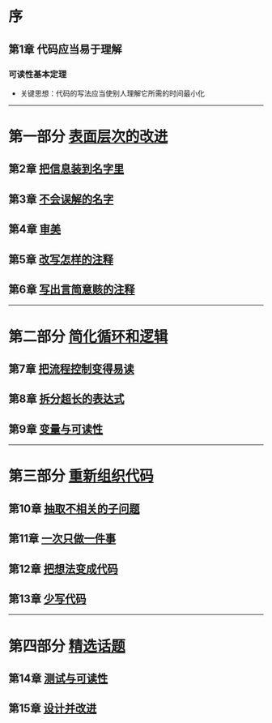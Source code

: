 # 序
## 第1章 代码应当易于理解
### 可读性基本定理
* 关键思想：代码的写法应当使别人理解它所需的时间最小化

---

# 第一部分 [表面层次的改进](1.表面层次的改进.md)
## 第2章 [把信息装到名字里](1.表面层次的改进.md#第2章-把信息装到名字里)
## 第3章 [不会误解的名字](1.表面层次的改进.md#第3章-不会误解的名字)
## 第4章 [审美](1.表面层次的改进.md#第4章-审美)
## 第5章 [改写怎样的注释](1.表面层次的改进.md#第5章-改写怎样的注释)
## 第6章 [写出言简意赅的注释](1.表面层次的改进.md#第6章-写出言简意赅的注释)

---

# 第二部分 [简化循环和逻辑](2.简化循环和逻辑.md)
## 第7章 [把流程控制变得易读](2.简化循环和逻辑.md#第7章-把流程控制变得易读)
## 第8章 [拆分超长的表达式](2.简化循环和逻辑.md#第8章-拆分超长的表达式)
## 第9章 [变量与可读性](2.简化循环和逻辑.md#第9章-变量与可读性)

---

# 第三部分 [重新组织代码](3.重新组织代码.md)
## 第10章 [抽取不相关的子问题](3.重新组织代码.md#第10章-抽取不相关的子问题)
## 第11章 [一次只做一件事](3.重新组织代码.md#第11章-一次只做一件事)
## 第12章 [把想法变成代码](3.重新组织代码.md#第12章-把想法变成代码)
## 第13章 [少写代码](3.重新组织代码.md#第13章-少写代码)

---

# 第四部分 [精选话题](4.精选话题.md)
## 第14章 [测试与可读性](4.精选话题.md#第14章-测试与可读性)
## 第15章 [设计并改进](4.精选话题.md#第15章-设计并改进)